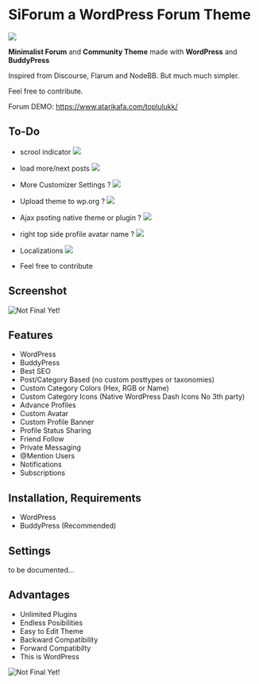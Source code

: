 # SiForum a WordPress Forum Theme 
![](https://img.shields.io/badge/Status-Under_Development-yellow.svg)

**Minimalist Forum** and **Community Theme** made with **WordPress** and **BuddyPress**

Inspired from Discourse, Flarum and NodeBB. But much much simpler.

Feel free to contribute. 

Forum DEMO: https://www.atarikafa.com/toplulukk/

## To-Do

- scrool indicator   ![](https://img.shields.io/badge/Status-Adding-green.svg)
- load more/next posts  ![](https://img.shields.io/badge/Status-Adding-green.svg)
- More Customizer Settings ?   ![](https://img.shields.io/badge/Status-Maybe-yellow.svg)
- Upload theme to wp.org ?  ![](https://img.shields.io/badge/Status-Maybe-yellow.svg)
- Ajax psoting native theme or plugin ?  ![](https://img.shields.io/badge/Status-Maybe-yellow.svg)
- right top side profile avatar name ?  ![](https://img.shields.io/badge/Status-Maybe-yellow.svg)
- Localizations  ![](https://img.shields.io/badge/Status-Maybe-yellow.svg)

- Feel free to contribute

## Screenshot

![Not Final Yet!](https://raw.githubusercontent.com/sinanisler/SiForum/main/SiForum-v3.png)

## Features
 
- WordPress
- BuddyPress
- Best SEO 
- Post/Category Based (no custom posttypes or taxonomies)
- Custom Category Colors (Hex, RGB or Name)
- Custom Category Icons (Native WordPress Dash Icons No 3th party)
- Advance Profiles
- Custom Avatar
- Custom Profile Banner
- Profile Status Sharing 
- Friend Follow
- Private Messaging
- @Mention Users
- Notifications
- Subscriptions


## Installation, Requirements

- WordPress
- BuddyPress (Recommended)


## Settings
to be documented...



## Advantages
- Unlimited Plugins
- Endless Posibilities 
- Easy to Edit Theme
- Backward Compatibility
- Forward Compatibilty
- This is WordPress 

![Not Final Yet!](https://raw.githubusercontent.com/sinanisler/SiForum/main/gigi.gif)

